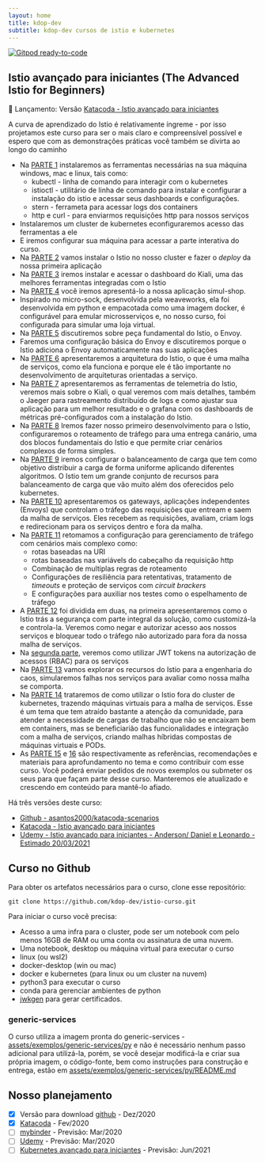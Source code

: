 ```yaml
---
layout: home
title: kdop-dev
subtitle: kdop-dev cursos de istio e kubernetes
---
```


[![Gitpod ready-to-code](https://img.shields.io/badge/Gitpod-ready--to--code-blue?logo=gitpod)](https://gitpod.io/#https://github.com/kdop-dev/istio-curso)

## Istio avançado para iniciantes (The Advanced Istio for Beginners)

🚀 Lançamento: Versão [Katacoda - Istio avançado para iniciantes](https://www.katacoda.com/adsantos/courses/istio/kubernetes-istio-curso)

A curva de aprendizado do Istio é relativamente íngreme - por isso projetamos este curso para ser o mais claro e compreensível possível e espero que com as demonstrações práticas você também se divirta ao longo do caminho

- Na [PARTE 1](./01_preparacao.ipynb) instalaremos as ferramentas necessárias na sua máquina windows, mac e linux, tais como:
  - kubectl - linha de comando para interagir com o kubernetes
  - istioctl - utilitário de linha de comando para instalar e configurar a instalação do istio e acessar seus dashboards e configurações.
  - stern - ferrameta para acessar logs dos containers
  - http e curl - para enviarmos requisições http para nossos serviços
- Instalaremos um cluster de kubernetes econfiguraremos acesso das ferramentas a ele
- E iremos configurar sua máquina para acessar a parte interativa do curso.
- Na [PARTE 2](https://github.com/kdop-dev/istio-curso/blob/master/02_execucao_istio.ipynb) vamos instalar o Istio no nosso cluster e fazer o _deploy_ da nossa primeira aplicação
- Na [PARTE 3](https://github.com/kdop-dev/istio-curso/blob/master/03_visualizacao_kiali.ipynb) iremos instalar e acessar o dashboard do Kiali, uma das melhores ferramentas integradas com o Istio
- Na [PARTE 4](https://github.com/kdop-dev/istio-curso/blob/master/04_instalando_simul_shop.ipynb) você iremos apresentá-lo a nossa aplicação simul-shop.
- Inspirado no micro-sock, desenvolvida pela weaveworks, ela foi desenvolvida em python e empacotada como uma imagem docker, é configurável para emular microsserviços e, no nosso curso, foi configurada para simular uma loja virtual.
- Na [PARTE 5](https://github.com/kdop-dev/istio-curso/blob/master/05_multi_container_pods.ipynb) discutiremos sobre peça fundamental do Istio, o Envoy.
- Faremos uma configuração básica do Envoy e discutiremos porque o Istio adiciona o Envoy automaticamente nas suas aplicações
- Na [PARTE 6](https://github.com/kdop-dev/istio-curso/blob/master/06_arquitetura_do_istio.ipynb) apresentaremos a arquitetura do Istio, o que é uma malha de serviços, como ela funciona e porque ele é tão importante no desenvolvimento de arquiteturas orientadas a serviço.
- Na [PARTE 7](https://github.com/kdop-dev/istio-curso/blob/master/07_telemetria.ipynb) apresentaremos as ferramentas de telemetria do Istio, veremos mais sobre o Kiali, o qual veremos com mais detalhes, também o Jaeger para rastreamento distribuído de logs e como ajustar sua aplicação para um melhor resultado e o grafana com os dashboards de métricas pré-configurados com a instalação do Istio.
- Na [PARTE 8](https://github.com/kdop-dev/istio-curso/blob/master/08_gerenciamento_trafego_visao_geral.ipynb) Iremos fazer nosso primeiro desenvolvimento para o Istio, configuraremos o roteamento de tráfego para uma entrega canário, uma dos blocos fundamentais do Istio e que permite criar cenários complexos de forma simples.
- Na [PARTE 9](https://github.com/kdop-dev/istio-curso/blob/master/09_load_balancing.ipynb) iremos configurar o balanceamento de carga que tem como objetivo distribuir a carga de forma uniforme aplicando diferentes algoritmos. O Istio tem um grande conjunto de recursos para balanceamento de carga que vão muito além dos oferecidos pelo kubernetes.
- Na [PARTE 10](https://github.com/kdop-dev/istio-curso/blob/master/10_gateways.ipynb) apresentaremos os gateways, aplicações independentes (Envoys) que controlam o tráfego das requisições que entream e saem da malha de serviços. Eles recebem as requisições, avaliam, criam logs e redirecionam para os serviços dentro e fora da malha.
- Na [PARTE 11](https://github.com/kdop-dev/istio-curso/blob/master/11_gerenciamento_trafego_avancado.ipynb) retomamos a configuração para gerenciamento de tráfego com cenários mais complexo como:
  - rotas baseadas na URI
  - rotas baseadas nas variávels do cabeçalho da requisição http
  - Combinação de multiplas regras de roteamento
  - Configurações de resiliência para retentativas, tratamento de _timeouts_ e proteção de serviços com _circuit brackers_
  - E configurações para auxiliar nos testes como o espelhamento de tráfego
- A [PARTE 12](https://github.com/kdop-dev/istio-curso/blob/master/12_seguranca.ipynb) foi dividida em duas, na primeira apresentaremos como o Istio trás a segurança com parte integral da solução, como customizá-la e controla-la. Veremos como negar e autorizar acesso aos nossos serviços e bloquear todo o tráfego não autorizado para fora da nossa malha de serviços.
- Na [segunda parte](https://github.com/kdop-dev/istio-curso/blob/master/12a_seguranca.ipynb), veremos como utilizar JWT tokens na autorização de acessos (RBAC) para os serviços
- Na [PARTE 13](https://github.com/kdop-dev/istio-curso/blob/master/13_engenharia_caos.ipynb) vamos explorar os recursos do Istio para a engenharia do caos, simularemos falhas nos serviços para avaliar como nossa malha se comporta.
- Na [PARTE 14](https://github.com/kdop-dev/istio-curso/blob/master/14_istio_vms.ipynb) trataremos de como utilizar o Istio fora do cluster de kubernetes, trazendo máquinas virtuais para a malha de serviços. Esse é um tema que tem atraído bastante a atenção da comunidade, para atender a necessidade de cargas de trabalho que não se encaixam bem em containers, mas se beneficiarião das funcionalidades e integração com a malha de serviços, criando malhas híbridas compostas de máquinas virtuais e PODs.
- As [PARTE 15](https://github.com/kdop-dev/istio-curso/blob/master/15_referencias.md) e [16](./16_contribuicoes.md) são respectivamente as referências, recomendações e materiais para aprofundamento no tema e como contribuir com esse curso. Você poderá enviar pedidos de novos exemplos ou submeter os seus para que façam parte desse curso. Manteremos ele atualizado e crescendo em conteúdo para mantê-lo afiado.

Há três versões deste curso:

* [Github - asantos2000/katacoda-scenarios](https://github.com/asantos2000/katacoda-scenarios)
* [Katacoda - Istio avançado para iniciantes](https://www.katacoda.com/adsantos/courses/istio/kubernetes-istio-curso)
* [Udemy - Istio avançado para iniciantes - Anderson/ Daniel e Leonardo - Estimado 20/03/2021]()

## Curso no Github

Para obter os artefatos necessários para o curso, clone esse repositório:

`git clone https://github.com/kdop-dev/istio-curso.git`

Para iniciar o curso você precisa:

* Acesso a uma infra para o cluster, pode ser um notebook com pelo menos 16GB de RAM ou uma conta ou assinatura de uma nuvem.
* Uma notebook, desktop ou máquina virtual para executar o curso
* linux (ou wsl2)
* docker-desktop (win ou mac)
* docker e kubernetes (para linux ou um cluster na nuvem)
* python3 para executar o curso
* conda para gerenciar ambientes de python
* [jwkgen](https://github.com/rakutentech/jwkgen) para gerar certificados.

### generic-services

O curso utiliza a imagem pronta do generic-services - [assets/exemplos/generic-services/py](assets/exemplos/generic-services) e não é necessário nenhum passo adicional para utilizá-la, porém, se você desejar modificá-la e criar sua própria imagem, o código-fonte, bem como instruções para construção e entrega, estão em [assets/exemplos/generic-services/py/README.md](exemplos/generic-service/py/README.md)

## Nosso planejamento

- [X] Versão para download [github](https://github.com/kdop-dev/istio-curso) - Dez/2020
- [X] [Katacoda](https://www.katacoda.com/) - Fev/2020
- [ ] [mybinder](https://mybinder.org/) - Previsão: Mar/2020
- [ ] [Udemy](https://udemy.com) - Previsão: Mar/2020
- [ ] [Kubernetes avançado para iniciantes]() - Previsão: Jun/2021